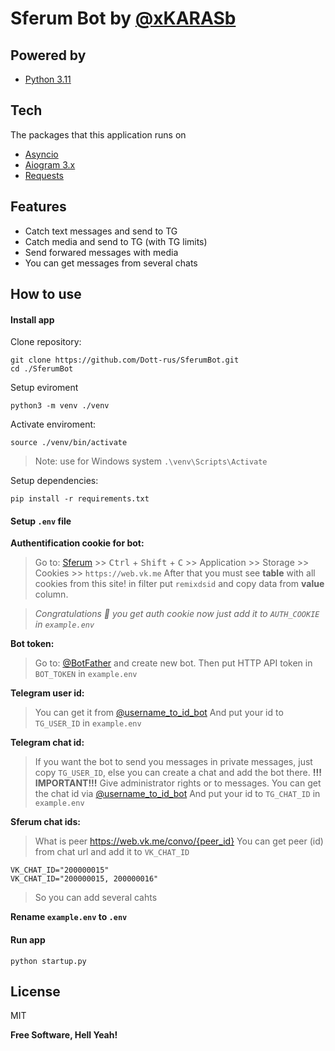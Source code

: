 # Sferum Bot by [@xKARASb](https://github.com/xKARASb)

## Powered by
- [Python 3.11](https://docs.python.org/3.11/)

## Tech
The packages that this application runs on
- [Asyncio]
- [Aiogram 3.x]
- [Requests]

## Features

- Catch text messages and send to TG
- Catch media and send to TG (with TG limits)
- Send forwared messages with media
- You can get messages from several chats

## How to use
#### Install app
Clone repository:
```
git clone https://github.com/Dott-rus/SferumBot.git
cd ./SferumBot
```
Setup eviroment
```
python3 -m venv ./venv
```
Activate enviroment:
```
source ./venv/bin/activate
```
> Note: use for Windows system ```.\venv\Scripts\Activate```

Setup dependencies:
```
pip install -r requirements.txt
```
#### Setup ```.env``` file
__Authentification cookie for bot:__

>Go to: 
[Sferum](https://web.vk.me/) >> <kbd>Ctrl</kbd> + <kbd>Shift</kbd> + <kbd>C</kbd> >> Application >> Storage >> Cookies >> ```https://web.vk.me```
After that you must see **table** with all cookies from this site!
in filter put ```remixdsid``` and copy data from **value** column.

>_Congratulations 🎉 you get auth cookie now just add it to ```AUTH_COOKIE``` in ```example.env```_

__Bot token:__
> Go to: [@BotFather](https://t.me/BotFather) and create new bot.
Then put HTTP API token in ```BOT_TOKEN``` in ```example.env```

__Telegram user id:__
> You can get it from [@username_to_id_bot](https://t.me/username_to_id_bot)
And put your id to ```TG_USER_ID``` in ```example.env```

__Telegram chat id:__
> If you want the bot to send you messages in private messages, just copy ```TG_USER_ID```, else you can create a chat and add the bot there. 
**!!! IMPORTANT!!!** 
Give administrator rights or to messages.
You can get the chat id via [@username_to_id_bot](https://t.me/username_to_id_bot)
And put your id to ```TG_CHAT_ID``` in ```example.env```

__Sferum chat ids:__
 
>What is peer https://web.vk.me/convo/{peer_id}
You can get peer (id) from chat url and add it to ```VK_CHAT_ID``` 
```
VK_CHAT_ID="200000015"
VK_CHAT_ID="200000015, 200000016"
```
> So you can add several cahts

__Rename `example.env` to `.env`__

#### Run app
```
python startup.py
```

## License 

MIT

**Free Software, Hell Yeah!**

[Asyncio]: <https://docs.python.org/3/library/asyncio.html>
[Aiogram 3.x]: <https://docs.aiogram.dev/en/dev-3.x/index.html>
[Requests]: <https://requests.readthedocs.io/en/latest/>

